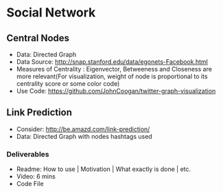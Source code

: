 # Social Network
## Central Nodes
* Data: Directed Graph
* Data Source: http://snap.stanford.edu/data/egonets-Facebook.html
* Measures of Centrality : Eigenvector, Betweeness and Closeness are more relevant(For visualization, weight of node is proportional to its centrality score or some color code)
* Use Code: https://github.com/JohnCoogan/twitter-graph-visualization
## Link Prediction
* Consider: http://be.amazd.com/link-prediction/
* Data: Directed Graph with nodes hashtags used
### Deliverables
* Readme: How to use | Motivation | What exactly is done | etc.
* Video: 6 mins
* Code File
